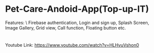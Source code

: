 # Pet-Care-Andoid-App(Top-up-IT)

Features: \\
Firebase authentication, Login and sign up, Splash Screen, Image Gallery, Grid view, Call function, Floating button etc.
#
Youtube Link: https://www.youtube.com/watch?v=HLHvuVshon0

